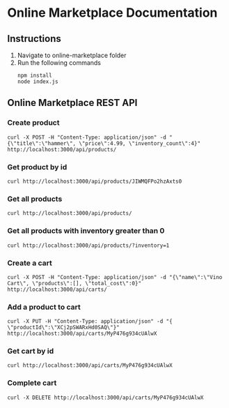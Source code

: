 # Online Marketplace Documentation

## Instructions
  1. Navigate to online-marketplace folder
  2. Run the following commands
      ```
      npm install
      node index.js
      ```

## Online Marketplace REST API

### Create product

```
curl -X POST -H "Content-Type: application/json" -d "{\"title\":\"hammer\", \"price\":4.99, \"inventory_count\":4}" http://localhost:3000/api/products/ 
```

### Get product by id
```
curl http://localhost:3000/api/products/JIWMQFPo2hzAxts0
```

### Get all products
```
curl http://localhost:3000/api/products/
```

### Get all products with inventory greater than 0
```
curl http://localhost:3000/api/products/?inventory=1
```

### Create a cart 
```
curl -X POST -H "Content-Type: application/json" -d "{\"name\":\"Vino Cart\", \"products\":[], \"total_cost\":0}" http://localhost:3000/api/carts/
```

### Add a product to cart
```
curl -X PUT -H "Content-Type: application/json" -d "{ \"productId\":\"XCj2pSWARxHd0SAQ\"}" http://localhost:3000/api/carts/MyP476g934cUAlwX
```

### Get cart by id
```
curl http://localhost:3000/api/carts/MyP476g934cUAlwX
```

### Complete cart
```
curl -X DELETE http://localhost:3000/api/carts/MyP476g934cUAlwX
```
